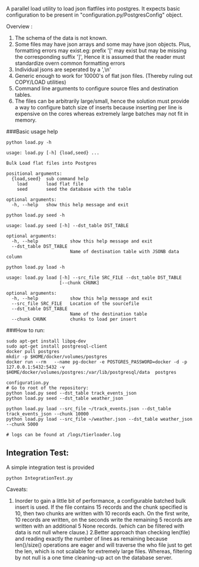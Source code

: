 A parallel load utility to load json flatfiles into postgres. It expects basic configuration to be present in "configuration.py/PostgresConfig" object.

 Overview :
1. The schema of the data is not known.
2. Some files may have json arrays and some may have json objects. Plus, formatting errors may exist.eg: prefix '[' may exist but may be missing the corresponding suffix ']', Hence it is assumed that the reader must standardize overn common formatting errors
3. Individual jsons are seperated by a ',\n'
4. Generic enough to work for 10000's of flat json files. (Thereby ruling out COPY/LOAD utilities)
5. Command line arguments to configure source files and destination tables.
6. The files can be arbitrarily large/small, hence the solution must provide a way to configure batch size of inserts because inserting per line is expensive on the cores whereas extremely large batches may not fit in memory.  

###Basic usage help
```buildoutcfg
python load.py -h

usage: load.py [-h] {load,seed} ...

Bulk Load flat files into Postgres

positional arguments:
  {load,seed}  sub command help
    load       load flat file
    seed       seed the database with the table

optional arguments:
  -h, --help   show this help message and exit

```
```buildoutcfg
python load.py seed -h

usage: load.py seed [-h] --dst_table DST_TABLE

optional arguments:
  -h, --help            show this help message and exit
  --dst_table DST_TABLE
                        Name of destination table with JSONB data column

```

```buildoutcfg
python load.py load -h

usage: load.py load [-h] --src_file SRC_FILE --dst_table DST_TABLE
                    [--chunk CHUNK]

optional arguments:
  -h, --help            show this help message and exit
  --src_file SRC_FILE   Location of the sourcefile
  --dst_table DST_TABLE
                        Name of the destination table
  --chunk CHUNK         chunks to load per insert

```

###How to run:
```buildoutcfg
sudo apt-get install libpq-dev
sudo apt-get install postgresql-client
docker pull postgres
mkdir -p $HOME/docker/volumes/postgres
docker run --rm   --name pg-docker -e POSTGRES_PASSWORD=docker -d -p 127.0.0.1:5432:5432 -v $HOME/docker/volumes/postgres:/var/lib/postgresql/data  postgres

configuration.py
# Go to root of the repository:
python load.py seed --dst_table track_events_json
python load.py seed --dst_table weather_json

python load.py load --src_file ~/track_events.json --dst_table track_events_json --chunk 10000
python load.py load --src_file ~/weather.json --dst_table weather_json --chunk 5000

# logs can be found at /logs/tierloader.log

```
## Integration Test:
A simple integration test is provided
```buildoutcfg
python IntegrationTest.py

```
Caveats:
1. Inorder to gain a little bit of performance, a configurable batched bulk insert is used. If the file contains 15 records and the chunk specified is 10, then two chunks are written with 10 records each. On the first write, 10 records are written, on the seconds write the remaining 5 records are written with
an additional 5 None records. (which can be filtered with data is not null where clause.)
2.Better approach than checking len(file) and reading exactly the number of lines as remaining because len()/size() operations are eager
and will traverse the who file just to get the len, which is not scalable for extremely large files. Whereas, filtering by not null is a one time cleaning-up act on the database server. 

